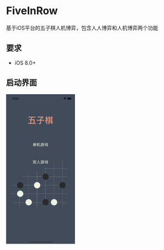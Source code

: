 # FiveInRow
基于iOS平台的五子棋人机博弈，包含人人博弈和人机博弈两个功能

## 要求
- iOS 8.0+

## 启动界面
<img src="https://raw.githubusercontent.com/Baymax0/FiveInRow/master/resource/main.png" width="188"/>


